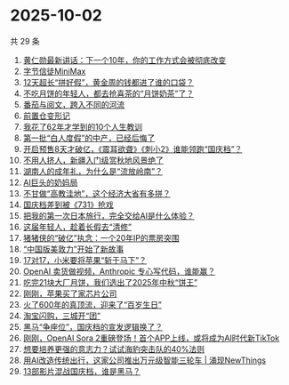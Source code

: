 # 2025-10-02

共 29 条

<!-- BEGIN 36KR -->
<!-- 最后更新时间 2025-10-02 12:28:47 +0800 -->
1. [黄仁勋最新讲话：下一个10年，你的工作方式会被彻底改变](https://36kr.com/p/3489257268763783)
1. [字节信徒MiniMax](https://36kr.com/p/3489327191186569)
1. [12天超长“拼好假”，黄金周的钱都进了谁的口袋？](https://36kr.com/p/3490215871699844)
1. [不吃月饼的年轻人，都去抢喜茶的“月饼奶茶”了？](https://36kr.com/p/3489960901467016)
1. [番茄与阅文，跨入不同的河流](https://36kr.com/p/3489327251201161)
1. [前置仓变形记](https://36kr.com/p/3489206643743621)
1. [我花了62年才学到的10个人生教训](https://36kr.com/p/3458267540379015)
1. [第一批“白人度假”的中产，已经后悔了](https://36kr.com/p/3491351244151939)
1. [开启预售8天才破亿，《震耳欲聋》《刺小2》谁能领跑“国庆档”？](https://36kr.com/p/3489271684356999)
1. [不用人挤人，新疆入门级赏秋地风景绝了](https://36kr.com/p/3490148860124040)
1. [湖南人的成年礼，为什么是“流放岭南”？](https://36kr.com/p/3490155440053382)
1. [AI巨头的奶妈局](https://36kr.com/p/3491354017127560)
1. [不甘做“高教洼地”，这个经济大省有多拼？](https://36kr.com/p/3490141055310985)
1. [国庆档差到被《731》抢戏](https://36kr.com/p/3490687346727813)
1. [把我的第一次日本旅行，完全交给AI是什么体验？](https://36kr.com/p/3490467939031945)
1. [这届年轻人，趁着长假去“清修”](https://36kr.com/p/3491422869363593)
1. [猪猪侠的“破亿”执念：一个20年IP的票房突围](https://36kr.com/p/3491320046738311)
1. [“中国版美敦力”开始了新故事](https://36kr.com/p/3491379919526793)
1. [17对17，小米要将苹果“斩于马下”？](https://36kr.com/p/3491524549516165)
1. [OpenAI 卖货做视频，Anthropic 专心写代码，谁能赢？](https://36kr.com/p/3491528761236611)
1. [吃完21块大厂月饼，我们选出了2025年中秋“饼王”](https://36kr.com/p/3489216673193093)
1. [刚刚，苹果买了家芯片公司](https://36kr.com/p/3489907211688840)
1. [火了600年的真顶流，迎来了“百岁生日”](https://36kr.com/p/3489908342463617)
1. [淘宝闪购，三城开“团”](https://36kr.com/p/3489909326683273)
1. [黑马“争座位”，国庆档的宣发逻辑换了？](https://36kr.com/p/3489226823031943)
1. [刚刚，OpenAI Sora 2重磅登场！首个APP上线，或将成为AI时代新TikTok](https://36kr.com/p/3489923456179073)
1. [想要培养更强的意志力？试试海豹突击队的40%法则](https://36kr.com/p/3441031916344710)
1. [用AI改造传统出行，这家公司推出万元级智能三轮车 | 涌现NewThings](https://36kr.com/p/3489786463214721)
1. [13部影片混战国庆档，谁是黑马？](https://36kr.com/p/3489920340220801)
<!-- END 36KR -->